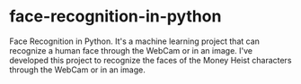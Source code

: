 # face-recognition-in-python
Face Recognition in Python. It's a machine learning project that can recognize a human face through the WebCam or in an image. I've developed this project to recognize the faces of the Money Heist characters through the WebCam or in an image.
